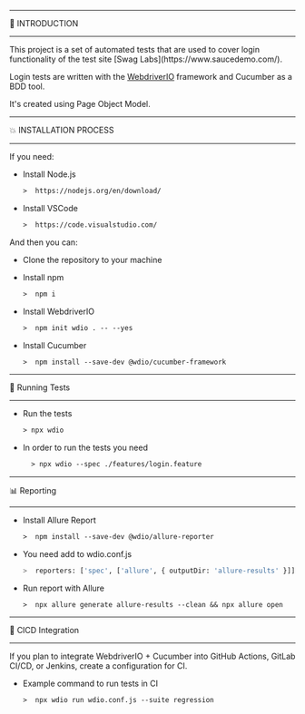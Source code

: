 <hr>
🌈 INTRODUCTION
<hr>
This project is a set of automated tests that are used to cover login functionality of the test site [Swag Labs](https://www.saucedemo.com/).

Login tests are written with the [WebdriverIO](https://webdriver.io/) framework and Cucumber as a BDD tool.

It's created using Page Object Model.

<hr>
💥 INSTALLATION PROCESS
<hr>

If you need:
* Install Node.js
  ```cls
  >  https://nodejs.org/en/download/
  ```
* Install VSCode
  ```cls
  >  https://code.visualstudio.com/
  ```
  
And then you can:  
* Clone the repository to your machine

* Install npm
  ```cls
  >  npm i
  ```

* Install WebdriverIO
  ```cls
  >  npm init wdio . -- --yes
  ```
* Install Cucumber
  ```cls
  >  npm install --save-dev @wdio/cucumber-framework
  ```
<hr>
🚀 Running Tests
<hr>

- Run the tests
  ```cls
  > npx wdio
  ```
- In order to run the tests you need
  ```cls
    > npx wdio --spec ./features/login.feature

  ```
<hr>
📊 Reporting
<hr>

* Install Allure Report

  ```cls
  >  npm install --save-dev @wdio/allure-reporter
  ```
* You need add to wdio.conf.js

  ```sh
  >  reporters: ['spec', ['allure', { outputDir: 'allure-results' }]],
  ```
* Run report with Allure

  ```cli
  >  npx allure generate allure-results --clean && npx allure open
  ```
<hr>
🔧 CICD Integration
<hr>
If you plan to integrate WebdriverIO + Cucumber into GitHub Actions, GitLab CI/CD, or Jenkins, create a configuration for CI.

* Example command to run tests in CI
  ```cli
  >  npx wdio run wdio.conf.js --suite regression
  ```
